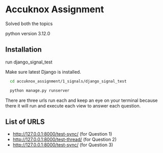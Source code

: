 # Accuknox Assignment 
Solved both the topics

python version 3.12.0

## Installation

run django_signal_test

Make sure latest Django is installed.
```bash
  cd accuknox_assignment/1_signals/django_signal_test

  python manage.py runserver
```
    
There are three urls run each and keep an eye on your terminal because there it will run and execute each view to answer each question.

## List of URLS

- http://127.0.0.1:8000/test-sync/ (for Question 1)
- http://127.0.0.1:8000/test-thread/ (for Question 2)
- http://127.0.0.1:8000/test-sync/ (for Question 3)


